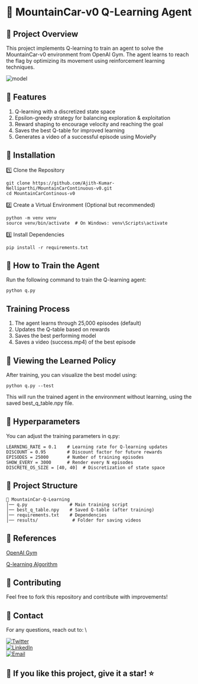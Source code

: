 # 🚗 MountainCar-v0 Q-Learning Agent

## 📝 Project Overview

This project implements Q-learning to train an agent to solve the MountainCar-v0 environment from OpenAI Gym. The agent learns to reach the flag by optimizing its movement using reinforcement learning techniques.

![model](https://github.com/user-attachments/assets/e152d3c2-111b-4970-b9cb-fa73e93c39d2)


## 📌 Features

1. Q-learning with a discretized state space
2. Epsilon-greedy strategy for balancing exploration & exploitation
3. Reward shaping to encourage velocity and reaching the goal
4. Saves the best Q-table for improved learning
5. Generates a video of a successful episode using MoviePy

## 🚀 Installation

1️⃣ Clone the Repository
```
git clone https://github.com/Ajith-Kumar-Nelliparthi/MountainCarContinuous-v0.git
cd MountainCarContinous-v0
```

2️⃣ Create a Virtual Environment (Optional but recommended)
```
python -m venv venv
source venv/bin/activate  # On Windows: venv\Scripts\activate
```

3️⃣ Install Dependencies
```
pip install -r requirements.txt
```

## 🏁 How to Train the Agent

Run the following command to train the Q-learning agent:
```
python q.py
```
## Training Process

1. The agent learns through 25,000 episodes (default)
2. Updates the Q-table based on rewards
3. Saves the best performing model
4. Saves a video (success.mp4) of the best episode

## 🎥 Viewing the Learned Policy

After training, you can visualize the best model using:
```
python q.py --test
```
This will run the trained agent in the environment without learning, using the saved best_q_table.npy file.

## 🔧 Hyperparameters

You can adjust the training parameters in q.py:
```
LEARNING_RATE = 0.1    # Learning rate for Q-learning updates
DISCOUNT = 0.95        # Discount factor for future rewards
EPISODES = 25000       # Number of training episodes
SHOW_EVERY = 3000      # Render every N episodes
DISCRETE_OS_SIZE = [40, 40]  # Discretization of state space
```
## 📂 Project Structure
```
📁 MountainCar-Q-Learning
│── q.py                # Main training script
│── best_q_table.npy    # Saved Q-table (after training)
│── requirements.txt    # Dependencies
│── results/             # Folder for saving videos
```
## 📜 References

[OpenAI Gym](https://gymnasium.farama.org/environments/classic_control/mountain_car/)

[Q-learning Algorithm](https://en.wikipedia.org/wiki/Q-learning)

## 🤝 Contributing

Feel free to fork this repository and contribute with improvements!

## 📧 Contact

For any questions, reach out to: \

[![Twitter](https://img.shields.io/badge/Twitter-1DA1F2?style=for-the-badge&logo=twitter&logoColor=white)](https://x.com/Ajith532542840)\
[![LinkedIn](https://img.shields.io/badge/LinkedIn-0A66C2?style=for-the-badge&logo=linkedin&logoColor=white)](https://www.linkedin.com/in/nelliparthi-ajith-233803262)\
[![Email](https://img.shields.io/badge/Email-D14836?style=for-the-badge&logo=gmail&logoColor=white)](nelliparthi123@gmail.com)

## 🌟 If you like this project, give it a star! ⭐


